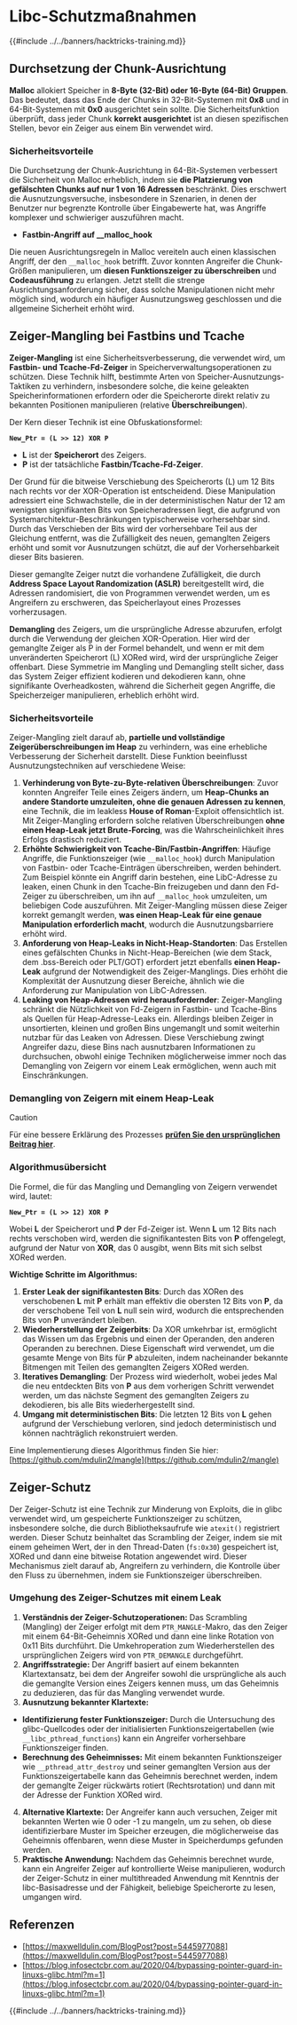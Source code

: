 # Libc-Schutzmaßnahmen

{{#include ../../banners/hacktricks-training.md}}

## Durchsetzung der Chunk-Ausrichtung

**Malloc** allokiert Speicher in **8-Byte (32-Bit) oder 16-Byte (64-Bit) Gruppen**. Das bedeutet, dass das Ende der Chunks in 32-Bit-Systemen mit **0x8** und in 64-Bit-Systemen mit **0x0** ausgerichtet sein sollte. Die Sicherheitsfunktion überprüft, dass jeder Chunk **korrekt ausgerichtet** ist an diesen spezifischen Stellen, bevor ein Zeiger aus einem Bin verwendet wird.

### Sicherheitsvorteile

Die Durchsetzung der Chunk-Ausrichtung in 64-Bit-Systemen verbessert die Sicherheit von Malloc erheblich, indem sie **die Platzierung von gefälschten Chunks auf nur 1 von 16 Adressen** beschränkt. Dies erschwert die Ausnutzungsversuche, insbesondere in Szenarien, in denen der Benutzer nur begrenzte Kontrolle über Eingabewerte hat, was Angriffe komplexer und schwieriger auszuführen macht.

- **Fastbin-Angriff auf \_\_malloc_hook**

Die neuen Ausrichtungsregeln in Malloc vereiteln auch einen klassischen Angriff, der den `__malloc_hook` betrifft. Zuvor konnten Angreifer die Chunk-Größen manipulieren, um **diesen Funktionszeiger zu überschreiben** und **Codeausführung** zu erlangen. Jetzt stellt die strenge Ausrichtungsanforderung sicher, dass solche Manipulationen nicht mehr möglich sind, wodurch ein häufiger Ausnutzungsweg geschlossen und die allgemeine Sicherheit erhöht wird.

## Zeiger-Mangling bei Fastbins und Tcache

**Zeiger-Mangling** ist eine Sicherheitsverbesserung, die verwendet wird, um **Fastbin- und Tcache-Fd-Zeiger** in Speicherverwaltungsoperationen zu schützen. Diese Technik hilft, bestimmte Arten von Speicher-Ausnutzungs-Taktiken zu verhindern, insbesondere solche, die keine geleakten Speicherinformationen erfordern oder die Speicherorte direkt relativ zu bekannten Positionen manipulieren (relative **Überschreibungen**).

Der Kern dieser Technik ist eine Obfuskationsformel:

**`New_Ptr = (L >> 12) XOR P`**

- **L** ist der **Speicherort** des Zeigers.
- **P** ist der tatsächliche **Fastbin/Tcache-Fd-Zeiger**.

Der Grund für die bitweise Verschiebung des Speicherorts (L) um 12 Bits nach rechts vor der XOR-Operation ist entscheidend. Diese Manipulation adressiert eine Schwachstelle, die in der deterministischen Natur der 12 am wenigsten signifikanten Bits von Speicheradressen liegt, die aufgrund von Systemarchitektur-Beschränkungen typischerweise vorhersehbar sind. Durch das Verschieben der Bits wird der vorhersehbare Teil aus der Gleichung entfernt, was die Zufälligkeit des neuen, gemanglten Zeigers erhöht und somit vor Ausnutzungen schützt, die auf der Vorhersehbarkeit dieser Bits basieren.

Dieser gemanglte Zeiger nutzt die vorhandene Zufälligkeit, die durch **Address Space Layout Randomization (ASLR)** bereitgestellt wird, die Adressen randomisiert, die von Programmen verwendet werden, um es Angreifern zu erschweren, das Speicherlayout eines Prozesses vorherzusagen.

**Demangling** des Zeigers, um die ursprüngliche Adresse abzurufen, erfolgt durch die Verwendung der gleichen XOR-Operation. Hier wird der gemanglte Zeiger als P in der Formel behandelt, und wenn er mit dem unveränderten Speicherort (L) XORed wird, wird der ursprüngliche Zeiger offenbart. Diese Symmetrie im Mangling und Demangling stellt sicher, dass das System Zeiger effizient kodieren und dekodieren kann, ohne signifikante Overheadkosten, während die Sicherheit gegen Angriffe, die Speicherzeiger manipulieren, erheblich erhöht wird.

### Sicherheitsvorteile

Zeiger-Mangling zielt darauf ab, **partielle und vollständige Zeigerüberschreibungen im Heap** zu verhindern, was eine erhebliche Verbesserung der Sicherheit darstellt. Diese Funktion beeinflusst Ausnutzungstechniken auf verschiedene Weise:

1. **Verhinderung von Byte-zu-Byte-relativen Überschreibungen**: Zuvor konnten Angreifer Teile eines Zeigers ändern, um **Heap-Chunks an andere Standorte umzuleiten, ohne die genauen Adressen zu kennen**, eine Technik, die im leakless **House of Roman**-Exploit offensichtlich ist. Mit Zeiger-Mangling erfordern solche relativen Überschreibungen **ohne einen Heap-Leak jetzt Brute-Forcing**, was die Wahrscheinlichkeit ihres Erfolgs drastisch reduziert.
2. **Erhöhte Schwierigkeit von Tcache-Bin/Fastbin-Angriffen**: Häufige Angriffe, die Funktionszeiger (wie `__malloc_hook`) durch Manipulation von Fastbin- oder Tcache-Einträgen überschreiben, werden behindert. Zum Beispiel könnte ein Angriff darin bestehen, eine LibC-Adresse zu leaken, einen Chunk in den Tcache-Bin freizugeben und dann den Fd-Zeiger zu überschreiben, um ihn auf `__malloc_hook` umzuleiten, um beliebigen Code auszuführen. Mit Zeiger-Mangling müssen diese Zeiger korrekt gemanglt werden, **was einen Heap-Leak für eine genaue Manipulation erforderlich macht**, wodurch die Ausnutzungsbarriere erhöht wird.
3. **Anforderung von Heap-Leaks in Nicht-Heap-Standorten**: Das Erstellen eines gefälschten Chunks in Nicht-Heap-Bereichen (wie dem Stack, dem .bss-Bereich oder PLT/GOT) erfordert jetzt ebenfalls **einen Heap-Leak** aufgrund der Notwendigkeit des Zeiger-Manglings. Dies erhöht die Komplexität der Ausnutzung dieser Bereiche, ähnlich wie die Anforderung zur Manipulation von LibC-Adressen.
4. **Leaking von Heap-Adressen wird herausfordernder**: Zeiger-Mangling schränkt die Nützlichkeit von Fd-Zeigern in Fastbin- und Tcache-Bins als Quellen für Heap-Adresse-Leaks ein. Allerdings bleiben Zeiger in unsortierten, kleinen und großen Bins ungemanglt und somit weiterhin nutzbar für das Leaken von Adressen. Diese Verschiebung zwingt Angreifer dazu, diese Bins nach ausnutzbaren Informationen zu durchsuchen, obwohl einige Techniken möglicherweise immer noch das Demangling von Zeigern vor einem Leak ermöglichen, wenn auch mit Einschränkungen.

### **Demangling von Zeigern mit einem Heap-Leak**

> [!CAUTION]
> Für eine bessere Erklärung des Prozesses [**prüfen Sie den ursprünglichen Beitrag hier**](https://maxwelldulin.com/BlogPost?post=5445977088).

### Algorithmusübersicht

Die Formel, die für das Mangling und Demangling von Zeigern verwendet wird, lautet:

**`New_Ptr = (L >> 12) XOR P`**

Wobei **L** der Speicherort und **P** der Fd-Zeiger ist. Wenn **L** um 12 Bits nach rechts verschoben wird, werden die signifikantesten Bits von **P** offengelegt, aufgrund der Natur von **XOR**, das 0 ausgibt, wenn Bits mit sich selbst XORed werden.

**Wichtige Schritte im Algorithmus:**

1. **Erster Leak der signifikantesten Bits**: Durch das XORen des verschobenen **L** mit **P** erhält man effektiv die obersten 12 Bits von **P**, da der verschobene Teil von **L** null sein wird, wodurch die entsprechenden Bits von **P** unverändert bleiben.
2. **Wiederherstellung der Zeigerbits**: Da XOR umkehrbar ist, ermöglicht das Wissen um das Ergebnis und einen der Operanden, den anderen Operanden zu berechnen. Diese Eigenschaft wird verwendet, um die gesamte Menge von Bits für **P** abzuleiten, indem nacheinander bekannte Bitmengen mit Teilen des gemanglten Zeigers XORed werden.
3. **Iteratives Demangling**: Der Prozess wird wiederholt, wobei jedes Mal die neu entdeckten Bits von **P** aus dem vorherigen Schritt verwendet werden, um das nächste Segment des gemanglten Zeigers zu dekodieren, bis alle Bits wiederhergestellt sind.
4. **Umgang mit deterministischen Bits**: Die letzten 12 Bits von **L** gehen aufgrund der Verschiebung verloren, sind jedoch deterministisch und können nachträglich rekonstruiert werden.

Eine Implementierung dieses Algorithmus finden Sie hier: [https://github.com/mdulin2/mangle](https://github.com/mdulin2/mangle)

## Zeiger-Schutz

Der Zeiger-Schutz ist eine Technik zur Minderung von Exploits, die in glibc verwendet wird, um gespeicherte Funktionszeiger zu schützen, insbesondere solche, die durch Bibliotheksaufrufe wie `atexit()` registriert werden. Dieser Schutz beinhaltet das Scrambling der Zeiger, indem sie mit einem geheimen Wert, der in den Thread-Daten (`fs:0x30`) gespeichert ist, XORed und dann eine bitweise Rotation angewendet wird. Dieser Mechanismus zielt darauf ab, Angreifern zu verhindern, die Kontrolle über den Fluss zu übernehmen, indem sie Funktionszeiger überschreiben.

### **Umgehung des Zeiger-Schutzes mit einem Leak**

1. **Verständnis der Zeiger-Schutzoperationen:** Das Scrambling (Mangling) der Zeiger erfolgt mit dem `PTR_MANGLE`-Makro, das den Zeiger mit einem 64-Bit-Geheimnis XORed und dann eine linke Rotation von 0x11 Bits durchführt. Die Umkehroperation zum Wiederherstellen des ursprünglichen Zeigers wird von `PTR_DEMANGLE` durchgeführt.
2. **Angriffsstrategie:** Der Angriff basiert auf einem bekannten Klartextansatz, bei dem der Angreifer sowohl die ursprüngliche als auch die gemanglte Version eines Zeigers kennen muss, um das Geheimnis zu deduzieren, das für das Mangling verwendet wurde.
3. **Ausnutzung bekannter Klartexte:**
- **Identifizierung fester Funktionszeiger:** Durch die Untersuchung des glibc-Quellcodes oder der initialisierten Funktionszeigertabellen (wie `__libc_pthread_functions`) kann ein Angreifer vorhersehbare Funktionszeiger finden.
- **Berechnung des Geheimnisses:** Mit einem bekannten Funktionszeiger wie `__pthread_attr_destroy` und seiner gemanglten Version aus der Funktionszeigertabelle kann das Geheimnis berechnet werden, indem der gemanglte Zeiger rückwärts rotiert (Rechtsrotation) und dann mit der Adresse der Funktion XORed wird.
4. **Alternative Klartexte:** Der Angreifer kann auch versuchen, Zeiger mit bekannten Werten wie 0 oder -1 zu mangeln, um zu sehen, ob diese identifizierbare Muster im Speicher erzeugen, die möglicherweise das Geheimnis offenbaren, wenn diese Muster in Speicherdumps gefunden werden.
5. **Praktische Anwendung:** Nachdem das Geheimnis berechnet wurde, kann ein Angreifer Zeiger auf kontrollierte Weise manipulieren, wodurch der Zeiger-Schutz in einer multithreaded Anwendung mit Kenntnis der libc-Basisadresse und der Fähigkeit, beliebige Speicherorte zu lesen, umgangen wird.

## Referenzen

- [https://maxwelldulin.com/BlogPost?post=5445977088](https://maxwelldulin.com/BlogPost?post=5445977088)
- [https://blog.infosectcbr.com.au/2020/04/bypassing-pointer-guard-in-linuxs-glibc.html?m=1](https://blog.infosectcbr.com.au/2020/04/bypassing-pointer-guard-in-linuxs-glibc.html?m=1)

{{#include ../../banners/hacktricks-training.md}}
